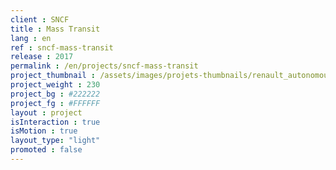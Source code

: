 ```yaml
---
client : SNCF
title : Mass Transit
lang : en
ref : sncf-mass-transit
release : 2017
permalink : /en/projects/sncf-mass-transit
project_thumbnail : /assets/images/projets-thumbnails/renault_autonomous_thumb.webp
project_weight : 230
project_bg : #222222
project_fg : #FFFFFF
layout : project
isInteraction : true
isMotion : true
layout_type: "light"
promoted : false
---
```

